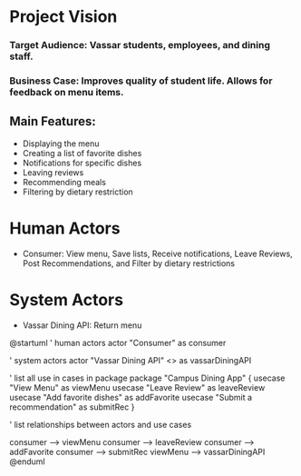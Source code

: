 # Project Vision

### Target Audience: Vassar students, employees, and dining staff.

### Business Case: Improves quality of student life. Allows for feedback on menu items.

## Main Features:
- Displaying the menu
- Creating a list of favorite dishes
- Notifications for specific dishes
- Leaving reviews
- Recommending meals
- Filtering by dietary restriction

# Human Actors
- Consumer: View menu, Save lists, Receive notifications, Leave Reviews, Post Recommendations, and Filter by dietary restrictions

# System Actors
- Vassar Dining API: Return menu


@startuml
' human actors
actor "Consumer" as consumer

' system actors 
actor "Vassar Dining API" <<system>> as vassarDiningAPI

' list all use in cases in package
package "Campus Dining App" {
    usecase "View Menu" as viewMenu
    usecase "Leave  Review" as leaveReview
    usecase "Add favorite dishes" as addFavorite
    usecase "Submit a recommendation" as submitRec
}

' list relationships between actors and use cases

consumer --> viewMenu
consumer --> leaveReview
consumer --> addFavorite
consumer --> submitRec
viewMenu --> vassarDiningAPI
@enduml